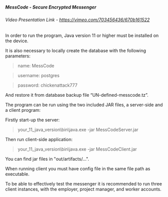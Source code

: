 ##### MessCode - Secure Encrypted Messenger

###### Video Presentation Link - https://vimeo.com/703456436/670b161522

In order to run the program, Java version 11 or higher must be installed on the device.

It is also necessary to locally create the database with the following parameters:
> name: MessCode

> username: postgres

> password: chickenattack777

And restore it from database backup file “UN-defined-messcode.tz”.

The program can be run using the two included JAR files, a server-side and a client program:

Firstly start-up the server:

> your_11_java_version\bin\java.exe -jar MessCodeServer.jar

Then run client-side application:

> your_11_java_version\bin\java.exe -jar MessCodeClient.jar

You can find jar files in "out/artifacts/...".

When running client you must have config file in the same file path as executable.

To be able to effectively test the messenger it is recommended to run three client instances, with the employer, project manager, and worker accounts.
